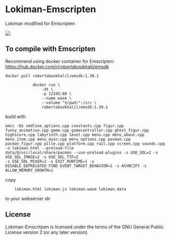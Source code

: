 # Lokiman-Emscripten
Lokiman modified for Emscripten

![](https://i.imgur.com/QZN0Ujj.png)

## To compile with Emscripten
Recommend using docker container for Emscripten: 
https://hub.docker.com/r/robertaboukhalil/emsdk

```docker pull robertaboukhalil/emsdk:1.39.1```

                docker run \
                    -dt \
                    -p 12345:80 \
                    --name wasm \
                    --volume "$(pwd)":/src \
                    robertaboukhalil/emsdk:1.39.1
 
    
 build with
 
 ```wrap
 emcc -Oz cmdline_options.cpp constants.cpp figur.cpp funny_animation.cpp game.cpp gamecontroller.cpp ghost_figur.cpp
 highscore.cpp labyrinth.cpp level.cpp menu.cpp menu_about.cpp menu_item.cpp menu_main.cpp menu_options.cpp pacman.cpp
 pacman_figur.cpp pille.cpp platform.cpp rail.cpp screen.cpp sounds.cpp -o lokiman.html --preload-file
 data/@/usr/local/share/pacman --use-preload-plugins -s USE_SDL=2 -s USE_SDL_IMAGE=2 -s USE_SDL_TTF=2 
 -s USE_SDL_MIXER=2 -s EXIT_RUNTIME=1 -s DISABLE_DEPRECATED_FIND_EVENT_TARGET_BEHAVIOR=1 -s ASYNCIFY -s
 ALLOW_MEMORY_GROWTH=1
 ```
 
 copy
 
        lokiman.html lokiman.js lokiman.wasm lokiman.data
 
 to your webserver dir
 
 ## License ##
Lokiman-Emscritpen is licensed under the terms of the GNU General Public License version 2 (or any later version).
